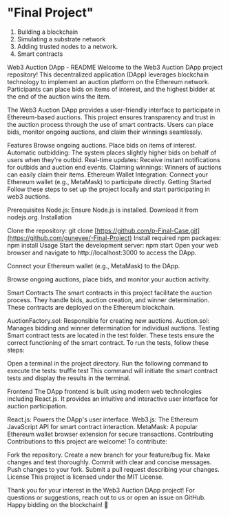 # "Final Project" 
 
1. Building a blockchain
2. Simulating a substrate network
3. Adding trusted nodes to a network.
8. Smart contracts


Web3 Auction DApp - README
Welcome to the Web3 Auction DApp project repository! This decentralized application (DApp) leverages blockchain technology to implement an auction platform on the Ethereum network. Participants can place bids on items of interest, and the highest bidder at the end of the auction wins the item.


The Web3 Auction DApp provides a user-friendly interface to participate in Ethereum-based auctions. This project ensures transparency and trust in the auction process through the use of smart contracts. Users can place bids, monitor ongoing auctions, and claim their winnings seamlessly.

Features
Browse ongoing auctions.
Place bids on items of interest.
Automatic outbidding: The system places slightly higher bids on behalf of users when they're outbid.
Real-time updates: Receive instant notifications for outbids and auction end events.
Claiming winnings: Winners of auctions can easily claim their items.
Ethereum Wallet Integration: Connect your Ethereum wallet (e.g., MetaMask) to participate directly.
Getting Started
Follow these steps to set up the project locally and start participating in web3 auctions.

Prerequisites
Node.js: Ensure Node.js is installed. Download it from nodejs.org.
Installation



Clone the repository:
    git clone [https://github.com/p-Final-Case.git](https://github.com/guneyee/-Final-Project)
Install required npm packages:
 npm install
Usage
Start the development server:
 npm start
Open your web browser and navigate to http://localhost:3000 to access the DApp.

Connect your Ethereum wallet (e.g., MetaMask) to the DApp.

Browse ongoing auctions, place bids, and monitor your auction activity.

Smart Contracts
The smart contracts in this project facilitate the auction process. They handle bids, auction creation, and winner determination. These contracts are deployed on the Ethereum blockchain.

AuctionFactory.sol: Responsible for creating new auctions.
Auction.sol: Manages bidding and winner determination for individual auctions.
Testing
Smart contract tests are located in the test folder. These tests ensure the correct functioning of the smart contract. To run the tests, follow these steps:

Open a terminal in the project directory.
Run the following command to execute the tests:
truffle test
This command will initiate the smart contract tests and display the results in the terminal.



Frontend
The DApp frontend is built using modern web technologies including React.js. It provides an intuitive and interactive user interface for auction participation.

React.js: Powers the DApp's user interface.
Web3.js: The Ethereum JavaScript API for smart contract interaction.
MetaMask: A popular Ethereum wallet browser extension for secure transactions.
Contributing
Contributions to this project are welcome! To contribute:

Fork the repository.
Create a new branch for your feature/bug fix.
Make changes and test thoroughly.
Commit with clear and concise messages.
Push changes to your fork.
Submit a pull request describing your changes.
License
This project is licensed under the MIT License.

Thank you for your interest in the Web3 Auction DApp project! For questions or suggestions, reach out to us or open an issue on GitHub. Happy bidding on the blockchain! 🚀
